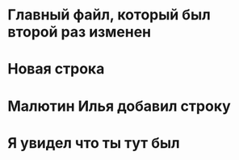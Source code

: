 # Главный файл, который был второй раз изменен 
# Новая строка
# Малютин Илья добавил строку
# Я увидел что ты тут был